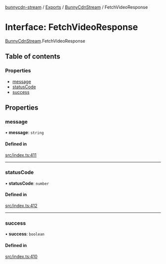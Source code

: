 [bunnycdn-stream](../README.md) / [Exports](../modules.md) / [BunnyCdnStream](../modules/BunnyCdnStream.md) / FetchVideoResponse

# Interface: FetchVideoResponse

[BunnyCdnStream](../modules/BunnyCdnStream.md).FetchVideoResponse

## Table of contents

### Properties

- [message](BunnyCdnStream.FetchVideoResponse.md#message)
- [statusCode](BunnyCdnStream.FetchVideoResponse.md#statuscode)
- [success](BunnyCdnStream.FetchVideoResponse.md#success)

## Properties

### message

• **message**: `string`

#### Defined in

[src/index.ts:411](https://github.com/dan-online/bunnycdn-stream/blob/0d47ebd/src/index.ts#L411)

___

### statusCode

• **statusCode**: `number`

#### Defined in

[src/index.ts:412](https://github.com/dan-online/bunnycdn-stream/blob/0d47ebd/src/index.ts#L412)

___

### success

• **success**: `boolean`

#### Defined in

[src/index.ts:410](https://github.com/dan-online/bunnycdn-stream/blob/0d47ebd/src/index.ts#L410)
